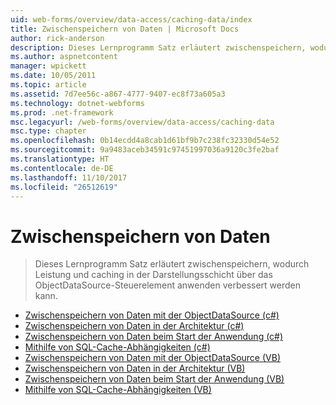 ```yaml
---
uid: web-forms/overview/data-access/caching-data/index
title: Zwischenspeichern von Daten | Microsoft Docs
author: rick-anderson
description: Dieses Lernprogramm Satz erläutert zwischenspeichern, wodurch Leistung und caching in der Darstellungsschicht über das ObjectDataSource-Steuerelement anwenden verbessert werden kann...
ms.author: aspnetcontent
manager: wpickett
ms.date: 10/05/2011
ms.topic: article
ms.assetid: 7d7ee56c-a867-4777-9407-ec8f73a605a3
ms.technology: dotnet-webforms
ms.prod: .net-framework
msc.legacyurl: /web-forms/overview/data-access/caching-data
msc.type: chapter
ms.openlocfilehash: 0b14ecdd4a8cab1d61bf9b7c238fc32330d54e52
ms.sourcegitcommit: 9a9483aceb34591c97451997036a9120c3fe2baf
ms.translationtype: HT
ms.contentlocale: de-DE
ms.lasthandoff: 11/10/2017
ms.locfileid: "26512619"
---
```

<a name="caching-data"></a>Zwischenspeichern von Daten
====================
> Dieses Lernprogramm Satz erläutert zwischenspeichern, wodurch Leistung und caching in der Darstellungsschicht über das ObjectDataSource-Steuerelement anwenden verbessert werden kann.


- [Zwischenspeichern von Daten mit der ObjectDataSource (c#)](caching-data-with-the-objectdatasource-cs.md)
- [Zwischenspeichern von Daten in der Architektur (c#)](caching-data-in-the-architecture-cs.md)
- [Zwischenspeichern von Daten beim Start der Anwendung (c#)](caching-data-at-application-startup-cs.md)
- [Mithilfe von SQL-Cache-Abhängigkeiten (c#)](using-sql-cache-dependencies-cs.md)
- [Zwischenspeichern von Daten mit der ObjectDataSource (VB)](caching-data-with-the-objectdatasource-vb.md)
- [Zwischenspeichern von Daten in der Architektur (VB)](caching-data-in-the-architecture-vb.md)
- [Zwischenspeichern von Daten beim Start der Anwendung (VB)](caching-data-at-application-startup-vb.md)
- [Mithilfe von SQL-Cache-Abhängigkeiten (VB)](using-sql-cache-dependencies-vb.md)
